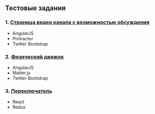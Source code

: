 ﻿## Тестовые задания

### 1. [Страница видео канала с возможностью обсуждения](./1%20-%20Video%20Channel)
* AngularJS
* Protractor
* Twitter Bootstrap

### 2. [Физический  движок](./2%20-%20Physics%20Engine)
* AngularJS
* Matter.js
* Twitter Bootstrap

### 3. [Переключатель](./3%20-%20Switcher)
* React
* Redux
